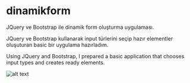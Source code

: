 # dinamikform
JQuery ve Bootstrap ile dinamik form oluşturma uygulaması.

JQuery ve Bootstrap kullanarak input türlerini seçip hazır elementler oluşuturan basic bir uygulama hazırladım. 

Using JQuery and Bootstrap, I prepared a basic application that chooses input types and creates ready elements.

![alt text](https://i.imgyukle.com/2020/05/25/yH62Uq.png)
